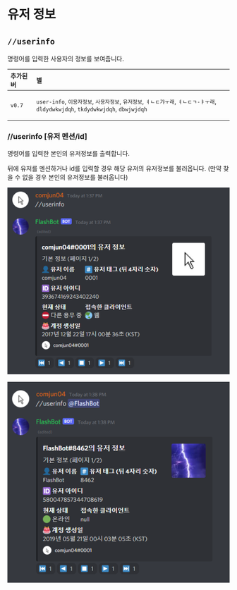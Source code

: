 # 유저 정보

## `//userinfo`

명령어를 입력한 사용자의 정보를 보여줍니다.

<table>
  <thead>
    <tr>
      <th style="text-align:left">&#xCD94;&#xAC00;&#xB41C; &#xBC84;</th>
      <th style="text-align:left">&#xBCC4;</th>
    </tr>
  </thead>
  <tbody>
    <tr>
      <td style="text-align:left"><code>v0.7</code>
      </td>
      <td style="text-align:left">
        <p></p>
        <p><code>user-info</code>, <code>&#xC774;&#xC6A9;&#xC790;&#xC815;&#xBCF4;</code>, <code>&#xC0AC;&#xC6A9;&#xC790;&#xC815;&#xBCF4;</code>, <code>&#xC720;&#xC800;&#xC815;&#xBCF4;</code>, <code>&#x3155;&#x3134;&#x3137;&#xAC38;&#x315C;&#xB798;</code>, <code>&#x3155;&#x3134;&#x3137;&#x3131;-&#x3151;&#x315C;&#xB798;</code>, <code>dldydwkwjdqh</code>, <code>tkdydwkwjdqh</code>, <code>dbwjwjdqh</code>
        </p>
      </td>
    </tr>
  </tbody>
</table>

### //userinfo \[유저 멘션/id\]

명령어를 입력한 본인의 유저정보를 출력합니다.

뒤에 유저를 멘션하거나 id를 입력할 경우 해당 유저의 유저정보를 불러옵니다. \(만약 찾을 수 없을 경우 본인의 유저정보를 불러옵니다\)

![&#xC790;&#xC2E0;&#xC758; &#xC720;&#xC800; &#xC815;&#xBCF4;](../../.gitbook/assets/image%20%281%29.png)

![&#xB2E4;&#xB978; &#xC720;&#xC800;&#xC758; &#xC720;&#xC800; &#xC815;&#xBCF4; \(&#xBD07;&#xB3C4; &#xAC00;&#xB2A5;\)](../../.gitbook/assets/image%20%282%29.png)

